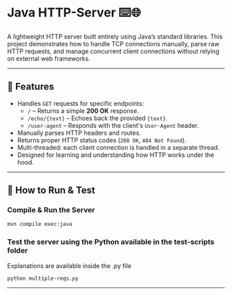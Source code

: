 # Java HTTP-Server ⌨️🌐

A lightweight HTTP server built entirely using Java’s standard libraries. This project demonstrates how to handle TCP connections manually, parse raw HTTP requests, and manage concurrent client connections without relying on external web frameworks.

---

## 🚀 Features

- Handles `GET` requests for specific endpoints:
  - `/` – Returns a simple **200 OK** response.
  - `/echo/{text}` – Echoes back the provided `{text}`.
  - `/user-agent` – Responds with the client's `User-Agent` header.
- Manually parses HTTP headers and routes.
- Returns proper HTTP status codes (`200 OK`, `404 Not Found`).
- Multi-threaded: each client connection is handled in a separate thread.
- Designed for learning and understanding how HTTP works under the hood.

---



## 🧪 How to Run & Test

### Compile & Run the Server

```bash
mvn compile exec:java
```

### Test the server using the Python available in the test-scripts folder
Explanations are available inside the .py file
```bash
python multiple-reqs.py
```
---